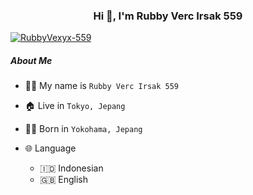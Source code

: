 <h3 align="center">Hi 👋, I'm Rubby Verc Irsak 559</h3>

[![RubbyVexyx-559](https://i.ibb.co/BZ3k3gH/20230710-172311-0000.png)](https://wa.me/+18018499372?text=*Assalamualaikum%20Bang%20Rubby*)



##### About Me

 - 👨‍🦱 My name is `Rubby Verc Irsak 559`

 - 🏠 Live in `Tokyo, Jepang`

 - 👶🏻 Born in `Yokohama, Jepang`

 - 🌐 Language

   - 🇮🇩 Indonesian
   - 🇬🇧 English
